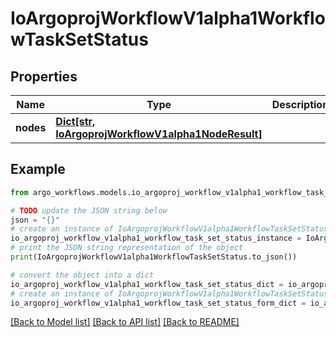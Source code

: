 # IoArgoprojWorkflowV1alpha1WorkflowTaskSetStatus


## Properties

Name | Type | Description | Notes
------------ | ------------- | ------------- | -------------
**nodes** | [**Dict[str, IoArgoprojWorkflowV1alpha1NodeResult]**](IoArgoprojWorkflowV1alpha1NodeResult.md) |  | [optional] 

## Example

```python
from argo_workflows.models.io_argoproj_workflow_v1alpha1_workflow_task_set_status import IoArgoprojWorkflowV1alpha1WorkflowTaskSetStatus

# TODO update the JSON string below
json = "{}"
# create an instance of IoArgoprojWorkflowV1alpha1WorkflowTaskSetStatus from a JSON string
io_argoproj_workflow_v1alpha1_workflow_task_set_status_instance = IoArgoprojWorkflowV1alpha1WorkflowTaskSetStatus.from_json(json)
# print the JSON string representation of the object
print(IoArgoprojWorkflowV1alpha1WorkflowTaskSetStatus.to_json())

# convert the object into a dict
io_argoproj_workflow_v1alpha1_workflow_task_set_status_dict = io_argoproj_workflow_v1alpha1_workflow_task_set_status_instance.to_dict()
# create an instance of IoArgoprojWorkflowV1alpha1WorkflowTaskSetStatus from a dict
io_argoproj_workflow_v1alpha1_workflow_task_set_status_form_dict = io_argoproj_workflow_v1alpha1_workflow_task_set_status.from_dict(io_argoproj_workflow_v1alpha1_workflow_task_set_status_dict)
```
[[Back to Model list]](../README.md#documentation-for-models) [[Back to API list]](../README.md#documentation-for-api-endpoints) [[Back to README]](../README.md)



